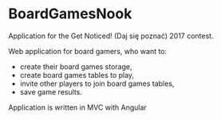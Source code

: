 # BoardGamesNook
Application for the Get Noticed! (Daj się poznać) 2017 contest.

Web application for board gamers, who want to:
- create their board games storage,
- create board games tables to play,
- invite other players to join board games tables,
- save game results.

Application is written in MVC with Angular
